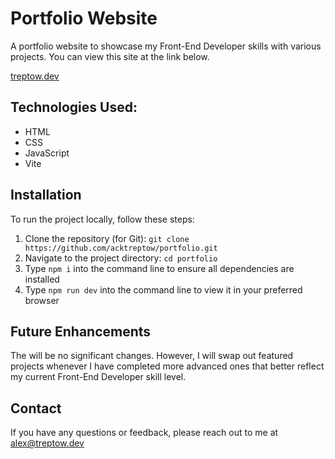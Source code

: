 # Portfolio Website

A portfolio website to showcase my Front-End Developer skills with various projects.
You can view this site at the link below.

[treptow.dev](treptow.dev)

## Technologies Used:

- HTML
- CSS
- JavaScript
- Vite

## Installation

To run the project locally, follow these steps:

1. Clone the repository (for Git): `git clone https://github.com/acktreptow/portfolio.git`
2. Navigate to the project directory: `cd portfolio`
3. Type `npm i` into the command line to ensure all dependencies are installed
4. Type `npm run dev` into the command line to view it in your preferred browser

## Future Enhancements

The will be no significant changes. However, I will swap out featured projects whenever I have completed more advanced ones that better reflect my current Front-End Developer skill level.

## Contact

If you have any questions or feedback, please reach out to me at [alex@treptow.dev](mailto:alex@treptow.dev)

